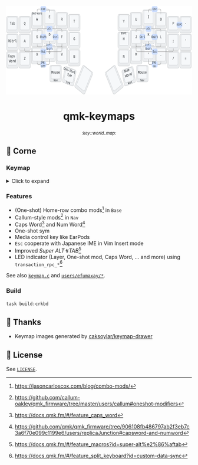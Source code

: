 <p align="center">
  <img src="./assets/keymap.readme.svg" height="240px">
</p>
<h1 align="center">
  qmk-keymaps
</h1>
<p align="center">
  <small><i>:key::world_map:</i></small>
</p>

## :croissant: Corne

### Keymap

<details>
    <summary>Click to expand</summary>
    <div>
        <img src="./src/keyboards/crkbd/rev1/keymaps/efumaxay/keymap.svg">
    </div>
</details>

### Features

* (One-shot) Home-row combo mods[^hrcm] in `Base`
* Callum-style mods[^callum-style-mods] in `Nav`
* Caps Word[^capsword] and Num Word[^numword]
* One-shot sym
* Media control key like EarPods
* `Esc` cooperate with Japanese IME in Vim Insert mode
* Improved *Super ALT↯TAB*[^super-alt-tab]
* LED indicator (Layer, One-shot mod, Caps Word, ... and more) using `transaction_rpc_*`[^custom-data-sync]

See also [`keymap.c`](./src/keyboards/crkbd/rev1/keymaps/efumaxay/keymap.c) and [`users/efumaxay/*`](./src/users/efumaxay).

### Build

```sh
task build:crkbd
```

## :pray: Thanks

* Keymap images generated by [caksoylar/keymap-drawer](https://github.com/caksoylar/keymap-drawer)

## :page_facing_up: License

See [`LICENSE`](./LICENSE).

[^hrcm]: https://jasoncarloscox.com/blog/combo-mods/
[^capsword]: https://docs.qmk.fm/#/feature_caps_word
[^numword]: https://github.com/qmk/qmk_firmware/tree/906108fb486797ab2f3eb7c3a6f70e099c1199e6/users/replicaJunction#capsword-and-numword
[^callum-style-mods]: https://github.com/callum-oakley/qmk_firmware/tree/master/users/callum#oneshot-modifiers
[^super-alt-tab]: https://docs.qmk.fm/#/feature_macros?id=super-alt%e2%86%aftab
[^custom-data-sync]: https://docs.qmk.fm/#/feature_split_keyboard?id=custom-data-sync
